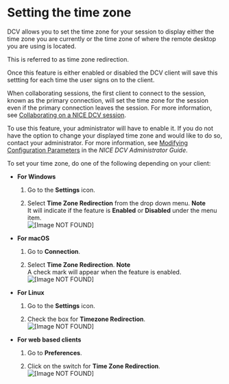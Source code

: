 # Setting the time zone<a name="setting-timezone"></a>

DCV allows you to set the time zone for your session to display either the time zone you are currently or the time zone of where the remote desktop you are using is located\.

This is referred to as time zone redirection\.

Once this feature is either enabled or disabled the DCV client will save this settting for each time the user signs on to the client\.

When collaborating sessions, the first client to connect to the session, known as the primary connection, will set the time zone for the session even if the primary connection leaves the session\. For more information, see [Collaborating on a NICE DCV session](managing-sessions-session-collaboration.md)\. 

To use this feature, your administrator will have to enable it\. If you do not have the option to change your displayed time zone and would like to do so, contact your administrator\. For more information, see [ Modifying Configuration Parameters](https://docs.aws.amazon.com/dcv/latest/adminguide/config-param-ref-modify.html) in the *NICE DCV Administrator Guide*\.

To set your time zone, do one of the following depending on your client:
+ **For Windows**

  1. Go to the **Settings** icon\.

  1. Select **Time Zone Redirection** from the drop down menu\.
**Note**  
It will indicate if the feature is **Enabled** or **Disabled** under the menu item\.  
![\[Image NOT FOUND\]](http://docs.aws.amazon.com/dcv/latest/userguide/images/TZR_windows_circle.png)
+ **For macOS**

  1. Go to **Connection**\.

  1. Select **Time Zone Redirection**\.
**Note**  
A check mark will appear when the feature is enabled\.  
![\[Image NOT FOUND\]](http://docs.aws.amazon.com/dcv/latest/userguide/images/TZR_macOS_circle.png)
+ **For Linux**

  1. Go to the **Settings** icon\.

  1. Check the box for **Timezone Redirection**\.  
![\[Image NOT FOUND\]](http://docs.aws.amazon.com/dcv/latest/userguide/images/TZR_linux_circle.png)
+ **For web based clients**

  1. Go to **Preferences**\.

  1. Click on the switch for **Time Zone Redirection**\.  
![\[Image NOT FOUND\]](http://docs.aws.amazon.com/dcv/latest/userguide/images/TZR_web_circle.png)
